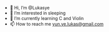 - 👋 Hi, I’m @Lukasye
- 👀 I’m interested in sleeping
- 🌱 I’m currently learning C and Violin
- 📫 How to reach me yun.ye.lukas@gmail.com

<!---
Lukasye/Lukasye is a ✨ special ✨ repository because its `README.md` (this file) appears on your GitHub profile.
You can click the Preview link to take a look at your changes.
--->

